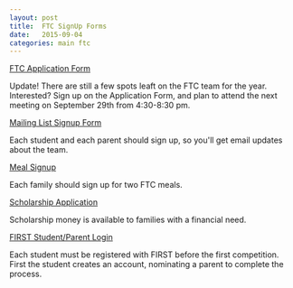 ```yaml
---
layout: post
title:  FTC SignUp Forms
date:   2015-09-04
categories: main ftc
---
```


<a href="https://docs.google.com/forms/d/1I_AvbAGadgvqbv6hd4IBmPRcqV1INomlQGPrc3Nx4z4/viewform">FTC Application Form</a>
<p>Update! There are still a few spots leaft on the FTC team for the  year. Interested? Sign up on the Application Form, and plan to attend the next meeting on September 29th from 4:30-8:30 pm.</p>

<a href="http://eepurl.com/br_Cpv">Mailing List Signup Form</a>
<p>Each student and each parent should sign up, so you'll get email updates about the team.</p>

<a href="http://www.volunteerspot.com/login/entry/687721626082">Meal Signup</a>
<p>Each family should sign up for two FTC meals.</p>

<a href="https://docs.google.com/forms/d/1bhOSRLtcbOkEgTjwwkUSXMJKvA_9yUVml_b7Yz7NXQg/viewform">Scholarship Application</a>
<p>Scholarship money is available to families with a financial need.</p>

<a href="https://my.usfirst.org/stims/Login.aspx">FIRST Student/Parent Login</a>
<p>Each student must be registered with FIRST before the first competition. First the student creates an account, nominating a parent to complete the process.</p>
